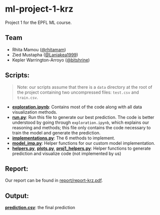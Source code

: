 # ml-project-1-krz

Project 1 for the EPFL ML course.

## Team
- Rhita Mamou ([@rhitamam](https://github.com/rhitamam))
- Zied Mustapha ([@Laniakea1999](https://github.com/Laniakea1999))
- Kepler Warrington-Arroyo ([@bitshrine](https://github.com/bitshrine))

## Scripts:

> Note: our scripts assume that there is a `data` directory at the root of the project containing two uncompressed files: `test.csv` and `train.csv`.

- [**exploration.ipynb**](scripts/exploration.ipynb): Contains most of the code along with all data visualization methods.
- [**run.py**](scripts/run.py): Run this file to generate our best prediction. The code is better understood by going through `exploration.ipynb`, which
explains our reasoning and methods; this file only contains the code necessary to train the model and generate the prediction.
- [**implementations.py**](scripts/implementations.py): The 6 methods to implement.
- [**model_imp.py**](scripts/model_imp.py): Helper functions for our custom model implementation.
- [**helpers.py**](scripts/helpers.py), [**plots.py**](scripts/plots.py), [**proj1_helpers.py**](scripts/proj1_helpers.py): Helper functions to generate prediction and visualize code (not implemented by us)

## Report:
Our report can be found in [report/report-krz.pdf](report/report-krz.pdf).

## Output:

[**prediction.csv**](output/prediction): the final prediction






